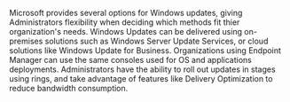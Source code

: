 Microsoft provides several options for Windows updates, giving Administrators flexibility when deciding which methods fit thier organization's needs. Windows Updates can be delivered using on-premises solutions such as Windows Server Update Services, or cloud solutions like Windows Update for Business. Organizations using Endpoint Manager can use the same consoles used for OS and applications deployments. Administrators have the ability to roll out updates in stages using rings, and take advantage of features like Delivery Optimization to reduce bandwidth consumption.
